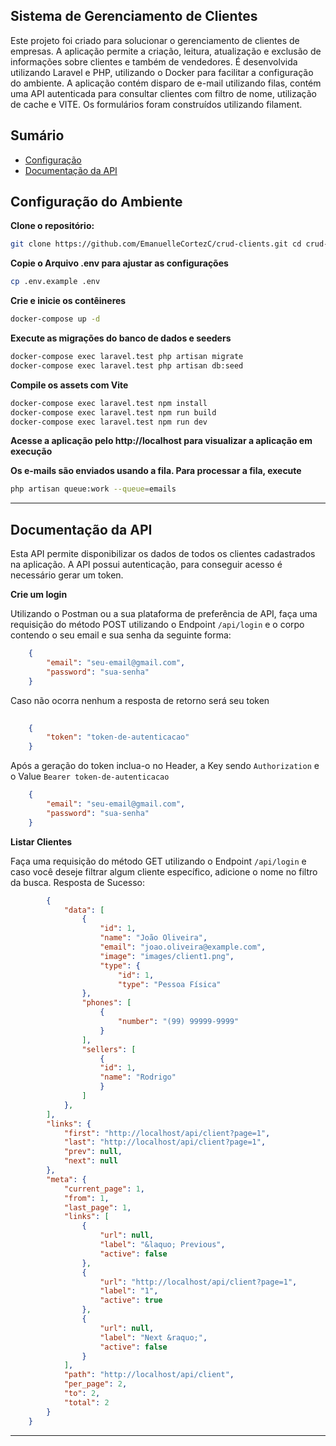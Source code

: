 ## Sistema de Gerenciamento de Clientes

Este projeto foi criado para solucionar o gerenciamento de clientes de empresas. A aplicação permite a criação, leitura, atualização e exclusão de informações sobre clientes e também de vendedores. É desenvolvida utilizando Laravel e PHP, utilizando o Docker para facilitar a configuração do ambiente.
A aplicação contém disparo de e-mail utilizando filas, contém uma API autenticada para consultar clientes com filtro de nome, utilização de cache e VITE. Os formulários foram construídos utilizando filament.

## Sumário

- [Configuração](#configuração-do-ambiente)
- [Documentação da API](#documentação-da-api)


## Configuração do Ambiente

**Clone o repositório:**
```bash
git clone https://github.com/EmanuelleCortezC/crud-clients.git cd crud-clients
```

**Copie o Arquivo .env para ajustar as configurações**
```bash
cp .env.example .env
```  
    
**Crie e inicie os contêineres**
```bash 
docker-compose up -d
```

**Execute as migrações do banco de dados e seeders**
```bash
docker-compose exec laravel.test php artisan migrate
docker-compose exec laravel.test php artisan db:seed
```

**Compile os assets com Vite**
```bash   
docker-compose exec laravel.test npm install
docker-compose exec laravel.test npm run build
docker-compose exec laravel.test npm run dev
```  
      
**Acesse a aplicação pelo http://localhost para visualizar a aplicação em execução**

**Os e-mails são enviados usando a fila. Para processar a fila, execute**
```bash  
php artisan queue:work --queue=emails
```  
---

## Documentação da API

Esta API permite disponibilizar os dados de todos os clientes cadastrados na aplicação. 
A API possui autenticação, para conseguir acesso é necessário gerar um token.

**Crie um login**

Utilizando o Postman ou a sua plataforma de preferência de API, faça uma requisição do método POST utilizando o Endpoint `/api/login` e o corpo contendo o seu email e sua senha da seguinte forma:

```json   
    {
        "email": "seu-email@gmail.com",
        "password": "sua-senha"
    }
```
Caso não ocorra nenhum a resposta de retorno será seu token

```json
    
    {
        "token": "token-de-autenticacao"
    }
```
Após a geração do token inclua-o no Header, a Key sendo `Authorization` e o Value `Bearer token-de-autenticacao`

```json    
    {
        "email": "seu-email@gmail.com",
        "password": "sua-senha"
    }
```   
**Listar Clientes**

Faça uma requisição do método GET utilizando o Endpoint `/api/login` e caso você deseje filtrar algum cliente específico, adicione o nome no filtro da busca.
Resposta de Sucesso:

```json
        {
            "data": [
                {
                    "id": 1,
                    "name": "João Oliveira",
                    "email": "joao.oliveira@example.com",
                    "image": "images/client1.png",
                    "type": {
                        "id": 1,
                        "type": "Pessoa Física"
                },
                "phones": [
                    {
                        "number": "(99) 99999-9999"
                    }
                ],
                "sellers": [
                    {
                    "id": 1,
                    "name": "Rodrigo"
                    }
                ]
            },
        ],
        "links": {
            "first": "http://localhost/api/client?page=1",
            "last": "http://localhost/api/client?page=1",
            "prev": null,
            "next": null
        },
        "meta": {
            "current_page": 1,
            "from": 1,
            "last_page": 1,
            "links": [
                {
                    "url": null,
                    "label": "&laquo; Previous",
                    "active": false
                },
                {
                    "url": "http://localhost/api/client?page=1",
                    "label": "1",
                    "active": true
                },
                {
                    "url": null,
                    "label": "Next &raquo;",
                    "active": false
                }
            ],
            "path": "http://localhost/api/client",
            "per_page": 2,
            "to": 2,
            "total": 2
        }
    }
```   

    
---
